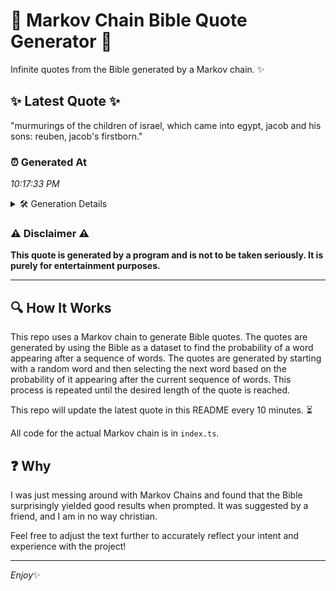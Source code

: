 # 📖 Markov Chain Bible Quote Generator 📖

Infinite quotes from the Bible generated by a Markov chain. ✨

## ✨ Latest Quote ✨
"murmurings of the children of israel, which came into egypt, jacob and his sons: reuben, jacob's firstborn."

### ⏰ Generated At
*10:17:33 PM*

<details>
    <summary>🛠️ Generation Details</summary>
    <p>
        <strong>🌱 Seed:</strong> murmurings<br>
        <strong>🔄 Iterations:</strong> 16<br>
        <strong>📜 Context History:</strong><br>[ murmurings ]: of<br>[ murmurings, of ]: the<br>[ murmurings, of, the ]: children<br>[ murmurings, of, the, children ]: of<br>[ murmurings, of, the, children, of ]: israel,<br>[ murmurings, of, the, children, of, israel, ]: which<br>[ of, the, children, of, israel,, which ]: came<br>[ the, children, of, israel,, which, came ]: into<br>[ children, of, israel,, which, came, into ]: egypt,<br>[ of, israel,, which, came, into, egypt, ]: jacob<br>[ israel,, which, came, into, egypt,, jacob ]: and<br>[ which, came, into, egypt,, jacob, and ]: his<br>[ came, into, egypt,, jacob, and, his ]: sons:<br>[ into, egypt,, jacob, and, his, sons: ]: reuben,<br>[ egypt,, jacob, and, his, sons:, reuben, ]: jacob's<br>[ jacob, and, his, sons:, reuben,, jacob's ]: firstborn.<br>
    </p>
</details>

### ⚠️ Disclaimer ⚠️
**This quote is generated by a program and is not to be taken seriously. It is purely for entertainment purposes.**

---

## 🔍 How It Works

This repo uses a Markov chain to generate Bible quotes. The quotes are generated by using the Bible as a dataset to find the probability of a word appearing after a sequence of words. The quotes are generated by starting with a random word and then selecting the next word based on the probability of it appearing after the current sequence of words. This process is repeated until the desired length of the quote is reached.

This repo will update the latest quote in this README every 10 minutes. ⏳

All code for the actual Markov chain is in `index.ts`.

## ❓ Why

I was just messing around with Markov Chains and found that the Bible surprisingly yielded good results when prompted. 
It was suggested by a friend, and I am in no way christian.

Feel free to adjust the text further to accurately reflect your intent and experience with the project!

---

*Enjoy*✨
